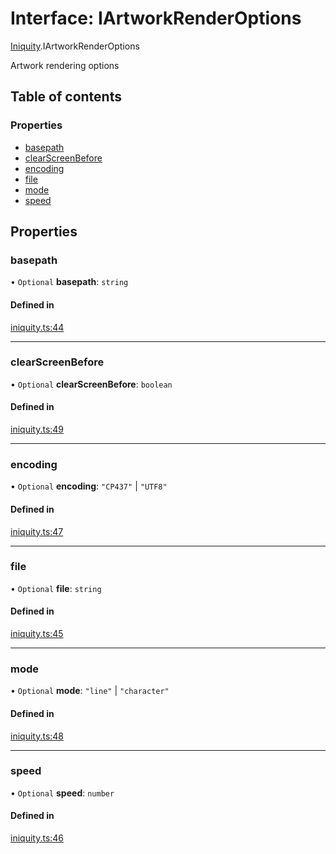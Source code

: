 # Interface: IArtworkRenderOptions

[Iniquity](../modules/Iniquity.md).IArtworkRenderOptions

Artwork rendering options

## Table of contents

### Properties

- [basepath](Iniquity.IArtworkRenderOptions.md#basepath)
- [clearScreenBefore](Iniquity.IArtworkRenderOptions.md#clearscreenbefore)
- [encoding](Iniquity.IArtworkRenderOptions.md#encoding)
- [file](Iniquity.IArtworkRenderOptions.md#file)
- [mode](Iniquity.IArtworkRenderOptions.md#mode)
- [speed](Iniquity.IArtworkRenderOptions.md#speed)

## Properties

### basepath

• `Optional` **basepath**: `string`

#### Defined in

[iniquity.ts:44](https://github.com/iniquitybbs/iniquity/blob/3ba3fee/packages/core/src/iniquity.ts#L44)

___

### clearScreenBefore

• `Optional` **clearScreenBefore**: `boolean`

#### Defined in

[iniquity.ts:49](https://github.com/iniquitybbs/iniquity/blob/3ba3fee/packages/core/src/iniquity.ts#L49)

___

### encoding

• `Optional` **encoding**: ``"CP437"`` \| ``"UTF8"``

#### Defined in

[iniquity.ts:47](https://github.com/iniquitybbs/iniquity/blob/3ba3fee/packages/core/src/iniquity.ts#L47)

___

### file

• `Optional` **file**: `string`

#### Defined in

[iniquity.ts:45](https://github.com/iniquitybbs/iniquity/blob/3ba3fee/packages/core/src/iniquity.ts#L45)

___

### mode

• `Optional` **mode**: ``"line"`` \| ``"character"``

#### Defined in

[iniquity.ts:48](https://github.com/iniquitybbs/iniquity/blob/3ba3fee/packages/core/src/iniquity.ts#L48)

___

### speed

• `Optional` **speed**: `number`

#### Defined in

[iniquity.ts:46](https://github.com/iniquitybbs/iniquity/blob/3ba3fee/packages/core/src/iniquity.ts#L46)
